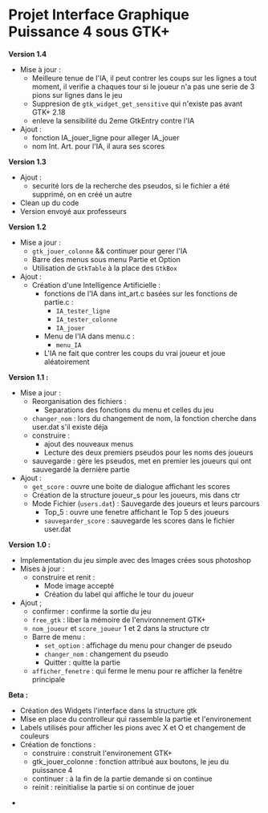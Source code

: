 Projet Interface Graphique Puissance 4 sous GTK+
===================
**Version 1.4**

- Mise à jour :
	- Meilleure tenue de l'IA, il peut contrer les coups sur les lignes a tout moment, il verifie a chaques tour si le joueur n'a pas une serie de 3 pions sur lignes dans le jeu
	- Suppresion de `gtk_widget_get_sensitive` qui n'existe pas avant GTK+ 2.18
	- enleve la sensibilité du 2eme GtkEntry contre l'IA
- Ajout :
	- fonction IA_jouer_ligne pour alleger IA_jouer
	- nom Int. Art. pour l'IA, il aura ses scores

**Version 1.3**

- Ajout :
	- securité lors de la recherche des pseudos, si le fichier a été supprimé, on en créé un autre
- Clean up du code
- Version envoyé aux professeurs

**Version 1.2**

- Mise a jour :
	- `gtk_jouer_colonne` && continuer pour gerer l'IA
	- Barre des menus sous menu Partie et Option
	- Utilisation de `GtkTable` à la place des `GtkBox`
- Ajout	:
	- Création d'une Intelligence Artificielle :
		- fonctions de l'IA dans int_art.c basées sur les fonctions de partie.c :
			- `IA_tester_ligne`
			- `IA_tester_colonne`
			- `IA_jouer`
		- Menu de l'IA dans menu.c :
			- `menu_IA`
		- L'IA  ne fait que contrer les  coups du vrai joueur et joue aléatoirement

**Version 1.1 :**

- Mise a jour :
	- Reorganisation des fichiers :
		- Separations des fonctions du menu et celles du jeu
	- `changer_nom` : lors du changement de nom, la fonction cherche dans user.dat s'il existe déja
	- construire :
		- ajout des nouveaux menus
		- Lecture des deux premiers pseudos pour les noms des joueurs
	- sauvegarde : gère les pseudos, met en premier les joueurs qui ont sauvegardé la dernière partie
- Ajout :
	- `get_score` : ouvre une boite de dialogue affichant les scores
	- Création de la structure joueur_s pour les joueurs, mis dans ctr
	- Mode Fichier (`users.dat`) : Sauvegarde des joueurs et leurs parcours
		- Top_5 : ouvre une fenetre affichant le Top 5 des joueurs
		- `sauvegarder_score` : sauvegarde les scores dans le fichier user.dat

**Version 1.0 :**

- Implementation du jeu simple avec des Images crées sous photoshop
- Mises à jour :
	- construire et renit :
		- Mode image accepté
		- Création du label qui affiche le tour du joueur
- Ajout ;
	- confirmer : confirme la sortie du jeu
	- `free_gtk` : liber la mémoire de l'environnement GTK+
	- `nom_joueur` et `score_joueur` 1 et 2 dans la structure ctr
	- Barre de menu :
		- `set_option` : affichage du menu pour changer de pseudo
		- `changer_nom` : changement du pseudo
		- Quitter : quitte la partie
	- `afficher_fenetre` : qui ferme le menu pour re afficher la fenêtre principale

**Beta :**

- Création des Widgets l'interface dans la structure gtk
- Mise en place du controlleur qui rassemble la partie et l'environement
- Labels utilisés pour afficher les pions avec X et O et changement de couleurs
- Création de fonctions :
	- construire  : construit l'environement GTK+
	- gtk_jouer_colonne : fonction attribué aux boutons, le jeu du puissance 4
	- continuer : à la fin de la partie demande si on continue
	- reinit : reinitialise la partie si on continue de jouer
*
